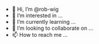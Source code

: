- 👋 Hi, I’m @rob-wig
- 👀 I’m interested in ...
- 🌱 I’m currently learning ...
- 💞️ I’m looking to collaborate on ...
- 📫 How to reach me ...

<!---
rob-wig/rob-wig is a ✨ special ✨ repository because its `README.md` (this file) appears on your GitHub profile.
You can click the Preview link to take a look at your changes.
--->
